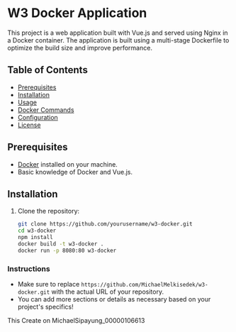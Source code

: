 # W3 Docker Application

This project is a web application built with Vue.js and served using Nginx in a Docker container. The application is built using a multi-stage Dockerfile to optimize the build size and improve performance.

## Table of Contents

- [Prerequisites](#prerequisites)
- [Installation](#installation)
- [Usage](#usage)
- [Docker Commands](#docker-commands)
- [Configuration](#configuration)
- [License](#license)

## Prerequisites

- [Docker](https://www.docker.com/get-started) installed on your machine.
- Basic knowledge of Docker and Vue.js.

## Installation

1. Clone the repository:

   ```bash
   git clone https://github.com/yourusername/w3-docker.git
   cd w3-docker
   npm install
   docker build -t w3-docker .
   docker run -p 8080:80 w3-docker

   
### Instructions
- Make sure to replace `https://github.com/MichaelMelkisedek/w3-docker.git` with the actual URL of your repository.
- You can add more sections or details as necessary based on your project's specifics!

This Create on MichaelSipayung_00000106613 

